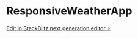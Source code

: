 # ResponsiveWeatherApp

[Edit in StackBlitz next generation editor ⚡️](https://stackblitz.com/~/github.com/vinnieDigital/ResponsiveWeatherApp)